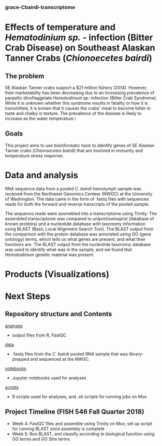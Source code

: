 ### grace-Cbairdi-transcriptome

# Effects of temperature and _Hematodinium sp._ - infection (Bitter Crab Disease) on Southeast Alaskan Tanner Crabs (_Chionoecetes bairdi_)

## The problem
SE Alaskan Tanner crabs support a $21 million fishery (2014). However, their marketability has been decreasing due to an increasing prevalence of parasitic dinoflaggelate _Hematodinium sp._-infection (Bitter Crab Syndrome). While it is unknown whether this syndrome results in fatality or how it is transmitted, it is known that it causes the crabs' meat to become bitter in taste and chalky in texture. The prevalence of the disease is likely to increase as the water temperature i

## Goals
This project aims to use bioinformatic tools to identify genes of SE Alaskan Tanner crabs (_Chionoecetes bairdi_) that are involved in immunity and temperature stress response. 

# Data and analysis
RNA sequence data from a pooled _C. bairdi_ hemolymph sample was received from the Northwest Genomics Centeer (NWGC) at the University of Washington. The data came in the form of .fastq files with sequences reads for both the forward and reverse transcripts of the pooled sample.

The sequence reads were assmebled into a transcriptome using Trinity. The assembled transcriptome was compared to uniprot/swissprot (database of known proteins) and a nucleotide database with taxonomy information using BLAST (Basic Local Alignment Search Tool). The BLAST output from the comparison with the protein database was annotated using GO (gene ontology) terms, which tells us what genes are present, and what their functions are. The BLAST output from the nucleotide taxonomy database was used to identify what was in the sample, and we found that _Hematodinium_ genetic material was present. 

# Products (Visualizations)

# Next Steps






## Repository structure and Contents
[analyses](https://github.com/fish546-2018/grace-Cbairdi-transcriptome/tree/master/analyses)
- output files from R, FastQC

[data](https://github.com/fish546-2018/grace-Cbairdi-transcriptome/tree/master/data)
- .fastq files from the _C. bairdi_ pooled RNA sample that was library-prepped and sequenced at the NWGC. 

[notebooks](https://github.com/fish546-2018/grace-Cbairdi-transcriptome/tree/master/notebooks)
- Jupyter notebooks used for analyses

[scripts](https://github.com/fish546-2018/grace-Cbairdi-transcriptome/tree/master/scripts)
- R scripts used for analyses, and .sh scripts for running jobs on Mox

## Project Timeline (FISH 546 Fall Quarter 2018)
- Week 4: FastQC files and assemble using Trinity on Mox; set up script for running BLAST once assembly is complete
- Week 5: Run BLAST, and classify according to biological function using GO terms and GO Slim terms 
